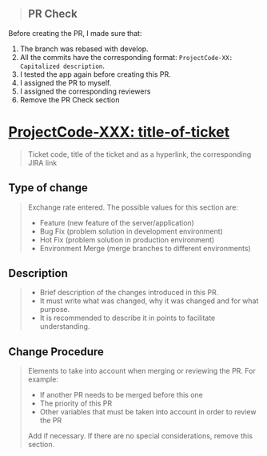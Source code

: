 > ## PR Check

Before creating the PR, I made sure that:

1. The branch was rebased with develop.
2. All the commits have the corresponding format: `ProjectCode-XX: Capitalized description`.
3. I tested the app again before creating this PR.
4. I assigned the PR to myself.
5. I assigned the corresponding reviewers
6. Remove the PR Check section

# [ProjectCode-XXX: title-of-ticket](https://project.atlassian.net/browse/ProjectCode-XXX)

> Ticket code, title of the ticket and as a hyperlink, the corresponding JIRA link

## Type of change

> Exchange rate entered. The possible values ​​for this section are:
>
> - Feature (new feature of the server/application)
> - Bug Fix (problem solution in development environment)
> - Hot Fix (problem solution in production environment)
> - Environment Merge (merge branches to different environments)

## Description

> - Brief description of the changes introduced in this PR.
> - It must write what was changed, why it was changed and for what purpose.
> - It is recommended to describe it in points to facilitate understanding.

## Change Procedure

> Elements to take into account when merging or reviewing the PR. For example:
>
> - If another PR needs to be merged before this one
> - The priority of this PR
> - Other variables that must be taken into account in order to review the PR
>
> Add if necessary. If there are no special considerations, remove this section.

